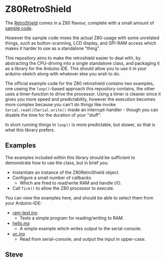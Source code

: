 # Z80RetroShield

The [RetroShield](http://www.8bitforce.com/projects/retroshield/) comes in a Z80 flavour, complete with a small amount of [sample code](https://gitlab.com/8bitforce/retroshieldz80).

However the sample code mixes the actual Z80-usage with some unrelated things, such as button-scanning, LCD display, and SPI-RAM access which makes it harder to use as a standalone "thing".

This repository aims to make the retroshield easier to deal with, by abstracting the CPU-driving into a single standalone class, and packaging it as a library for the Arduino IDE.  This should allow you to use it in your arduino-sketch along with whatever else you wish to do.

The official example code for the Z80 retroshield contains two examples, one useing the `loop()`-based approach this repository contains, the other uses a timer-function to drive the processor.  Using a timer is cleaner since it gives you more speed and predictability, however the execution becomes more complex because you can't do things like invoke `Serial.read()`/`Serial.write()` inside an interrupt-handler - though you can disable the time for the duration of your "stuff".

In short running things in `loop()` is more predictable, but slower, so that is what this library prefers.


## Examples

The examples included within this library should be sufficient to demonstrate how to use the class, but in brief you:

* Instantiate an instance of the Z80RetroShield object.
* Configure a small number of callbacks
  * Which are fired to read/write RAM and handle I/O.
* Call `Tick()` to allow the Z80 processor to execute.

You can view the examples here, and should be able to select them from your Arduino-IDE:

* [ram-test.ino](examples/ram-test/ram-test.ino)
  * Tests a simple program for reading/writing to RAM.
* [hello.ino](examples/hello/hello.ino)
  * A simple example which writes output to the serial-console.
* [uc.ino](examples/uc/uc.ino)
  * Read from serial-console, and output the input in upper-case.

Steve
--

